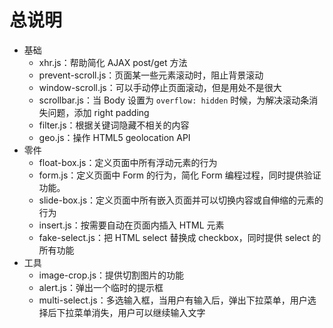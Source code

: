 # 总说明

* 基础
    * xhr.js：帮助简化 AJAX post/get 方法
    * prevent-scroll.js：页面某一些元素滚动时，阻止背景滚动
    * window-scroll.js：可以手动停止页面滚动，但是用处不是很大
    * scrollbar.js：当 Body 设置为 `overflow: hidden` 时候，为解决滚动条消失问题，添加 right padding
    * filter.js：根据关键词隐藏不相关的内容
    * geo.js：操作 HTML5 geolocation API
* 零件
    * float-box.js：定义页面中所有浮动元素的行为
    * form.js：定义页面中 Form 的行为，简化 Form 编程过程，同时提供验证功能。
    * slide-box.js：定义页面中所有嵌入页面并可以切换内容或自伸缩的元素的行为
    * insert.js：按需要自动在页面内插入 HTML 元素
    * fake-select.js：把 HTML select 替换成 checkbox，同时提供 select 的所有功能
* 工具
    * image-crop.js：提供切割图片的功能
    * alert.js：弹出一个临时的提示框
    * multi-select.js：多选输入框，当用户有输入后，弹出下拉菜单，用户选择后下拉菜单消失，用户可以继续输入文字
